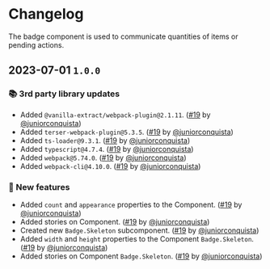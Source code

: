# Changelog

The badge component is used to communicate quantities of items or pending actions.

## 2023-07-01 `1.0.0`

### 📚 3rd party library updates

- Added `@vanilla-extract/webpack-plugin@2.1.11`. ([#19](https://github.com/TiendaNube/nimbus-design-system/pull/19) by [@juniorconquista](https://github.com/juniorconquista))
- Added `terser-webpack-plugin@5.3.5`. ([#19](https://github.com/TiendaNube/nimbus-design-system/pull/19) by [@juniorconquista](https://github.com/juniorconquista))
- Added `ts-loader@9.3.1`. ([#19](https://github.com/TiendaNube/nimbus-design-system/pull/19) by [@juniorconquista](https://github.com/juniorconquista))
- Added `typescript@4.7.4`. ([#19](https://github.com/TiendaNube/nimbus-design-system/pull/19) by [@juniorconquista](https://github.com/juniorconquista))
- Added `webpack@5.74.0`. ([#19](https://github.com/TiendaNube/nimbus-design-system/pull/19) by [@juniorconquista](https://github.com/juniorconquista))
- Added `webpack-cli@4.10.0`. ([#19](https://github.com/TiendaNube/nimbus-design-system/pull/19) by [@juniorconquista](https://github.com/juniorconquista))

### 🎉 New features

- Added `count` and `appearance` properties to the Component. ([#19](https://github.com/TiendaNube/nimbus-design-system/pull/19) by [@juniorconquista](https://github.com/juniorconquista))
- Added stories on Component. ([#19](https://github.com/TiendaNube/nimbus-design-system/pull/19) by [@juniorconquista](https://github.com/juniorconquista))
- Created new `Badge.Skeleton` subcomponent. ([#19](https://github.com/TiendaNube/nimbus-design-system/pull/19) by [@juniorconquista](https://github.com/juniorconquista))
- Added `width` and `height` properties to the Component `Badge.Skeleton`. ([#19](https://github.com/TiendaNube/nimbus-design-system/pull/19) by [@juniorconquista](https://github.com/juniorconquista))
- Added stories on Component `Badge.Skeleton`. ([#19](https://github.com/TiendaNube/nimbus-design-system/pull/19) by [@juniorconquista](https://github.com/juniorconquista))
